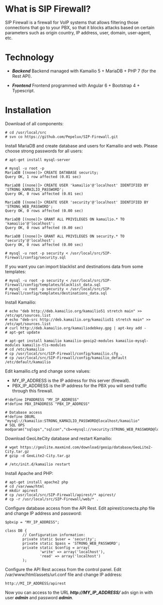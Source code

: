 # What is SIP Firewall? #

SIP Firewall is a firewall for VoIP systems that allows filtering those connections that go to your PBX, so that it blocks attacks based on certain parameters such as origin country, IP address, user, domain, user-agent, etc.

# Technology #

  * _**Backend**_ Backend managed with Kamailio 5 + MariaDB + PHP 7 (for the Rest API).

  * _**Frontend**_ Frontend programmed with Angular 6 + Bootstrap 4 + Typescript.

# Installation #

Download of all components:
```
# cd /usr/local/src
# svn co https://github.com/Pepelux/SIP-Firewall.git
```
Install MariaDB and create database and users for Kamailio and web. Please choose strong passwords for all users:
```
# apt-get install mysql-server

# mysql -u root -p
MariaDB [(none)]> CREATE DATABASE security;
Query OK, 1 row affected (0.01 sec)

MariaDB [(none)]> CREATE USER 'kamailio'@'localhost' IDENTIFIED BY 'STRONG_KAMAILIO_PASSWORD';
Query OK, 0 rows affected (0.01 sec)

MariaDB [(none)]> CREATE USER 'security'@'localhost' IDENTIFIED BY 'STRONG_WEB_PASSWORD';
Query OK, 0 rows affected (0.00 sec)

MariaDB [(none)]> GRANT ALL PRIVILEGES ON kamailio.* TO 'kamailio'@'localhost';
Query OK, 0 rows affected (0.00 sec)

MariaDB [(none)]> GRANT ALL PRIVILEGES ON security.* TO 'security'@'localhost';
Query OK, 0 rows affected (0.00 sec)

# mysql -u root -p security < /usr/local/src/SIP-Firewall/config/security.sql
```
If you want you can import blacklist and destinations data from some templates:
```
# mysql -u root -p security < /usr/local/src/SIP-Firewall/config/templates/blacklist_data.sql
# mysql -u root -p security < /usr/local/src/SIP-Firewall/config/templates/destinations_data.sql
```

Install Kamailio:
```
# echo "deb http://deb.kamailio.org/kamailio51 stretch main" >> /etc/apt/sources.list
# echo "deb-src http://deb.kamailio.org/kamailio51 stretch main" >> /etc/apt/sources.list
# curl http://deb.kamailio.org/kamailiodebkey.gpg | apt-key add -
# apt-get update

# apt-get install kamailio kamailio-geoip2-modules kamailio-mysql-modules kamailio-tls-modules
# cd /etc/kamailio
# cp /usr/local/src/SIP-Firewall/config/kamailio.cfg .
# cp /usr/local/src/SIP-Firewall/config/kamailio_default /etc/default/kamailio
```

Edit kamailio.cfg and change some values:

* MY_IP_ADDRESS is the IP address for this server (firewall).
* PBX_IP_ADDRESS is the IP address for the PBX you will send traffic through this firewall.

```
#!define IPADDRESS "MY_IP_ADDRESS"
#!define PBX_IPADDRESS "PBX_IP_ADDRESS"

# Database access
#!define DBURL  "mysql://kamailio:STRONG_KAMAILIO_PASSWORD@localhost/kamailio"
# SQL OPS
modparam("sqlops","sqlcon","cb=>mysql://security:STRONG_WEB_PASSWORD@localhost/security")
```

Download GeoLiteCity database and restart Kamailio:
```
# wget https://geolite.maxmind.com/download/geoip/database/GeoLite2-City.tar.gz
# gzip -d GeoLite2-City.tar.gz

# /etc/init.d/kamailio restart
```

Install Apache and PHP:
```
# apt-get install apache2 php
# cd /var/www/html
# mkdir apirest
# cp /usr/local/src/SIP-Firewall/apirest/* apirest/
# cp -r /usr/local/src/SIP-Firewall/web/* .
```

Configure database access from the API Rest. Edit apirest/conecta.php file and change IP address and password:
```
$pbxip = "MY_IP_ADDRESS";

class DB {
        // Configuration information:
        private static $user = 'security';
        private static $pass = 'STRONG_WEB_PASSWORD';
        private static $config = array(
                'write' => array('localhost'),
                'read' => array('localhost')
        );
```

Configure the API Rest access from the control panel. Edit /var/www/html/assets/url.conf file and change IP address:
```
http://MI_IP_ADDRESS/apirest
```

Now you can access to the URL _**http://MY_IP_ADDRESS/**_ adn sign in with user _**admin**_ and password _**admin**_.

